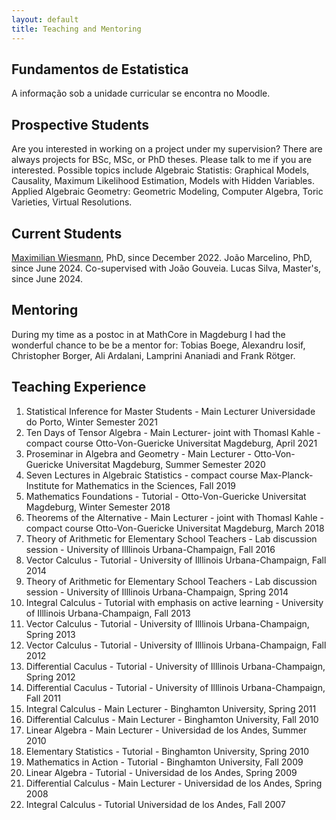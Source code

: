 ```yaml
---
layout: default
title: Teaching and Mentoring
---
```

## Fundamentos de Estatistica
A informação sob a unidade curricular se encontra no Moodle.
## Prospective Students
Are you interested in working on a project under my supervision? There are always projects for BSc, MSc, or PhD theses. Please talk to me if you are interested. Possible topics include
Algebraic Statistis: Graphical Models, Causality, Maximum Likelihood Estimation, Models with Hidden Variables.
Applied Algebraic Geometry:
Geometric Modeling, Computer Algebra, Toric Varieties, Virtual Resolutions.
## Current Students
[Maximilian Wiesmann][def2], PhD, since December 2022.
João Marcelino, PhD, since June 2024. Co-supervised with João Gouveia.
Lucas Silva, Master's, since June 2024.

## Mentoring
During my time as a postoc in at MathCore in Magdeburg I had the wonderful chance to be
be a mentor for: Tobias Boege, Alexandru Iosif, Christopher Borger, Ali Ardalani, Lamprini Ananiadi and Frank Rötger.
## Teaching Experience

1. Statistical Inference for Master Students - Main Lecturer  Universidade do Porto, Winter Semester 2021 
1. Ten Days of Tensor Algebra - Main Lecturer- joint with Thomasl Kahle - compact course  Otto-Von-Guericke Universitat Magdeburg,  April 2021 
1. Proseminar in Algebra and Geometry - Main Lecturer - Otto-Von-Guericke Universitat Magdeburg,  Summer Semester 2020 
1. Seven Lectures in Algebraic Statistics - compact course  Max-Planck-Institute for Mathematics in the Sciences, Fall 2019 
1. Mathematics Foundations - Tutorial -  Otto-Von-Guericke Universitat Magdeburg,  Winter  Semester 2018 
1. Theorems of the Alternative - Main Lecturer - joint with Thomasl Kahle - compact course  Otto-Von-Guericke Universitat Magdeburg, March 2018 
1. Theory of Arithmetic for Elementary School Teachers - Lab discussion session -  University of Illlinois Urbana-Champaign, Fall 2016 
1. Vector Calculus - Tutorial -  University of Illlinois Urbana-Champaign, Fall 2014 
1. Theory of Arithmetic for Elementary School Teachers - Lab discussion session -  University of Illlinois Urbana-Champaign, Spring 2014 
1. Integral Calculus - Tutorial with emphasis on active learning -  University of Illlinois Urbana-Champaign, Fall 2013 
1. Vector Calculus - Tutorial -  University of Illlinois Urbana-Champaign, Spring 2013 
1. Vector Calculus - Tutorial -  University of Illlinois Urbana-Champaign, Fall 2012 
1. Differential Caculus - Tutorial -  University of Illlinois Urbana-Champaign, Spring 2012 
1. Differential Caculus - Tutorial -  University of Illlinois Urbana-Champaign, Fall 2011 
1. Integral Calculus - Main Lecturer -  Binghamton University, Spring 2011 
1. Differential Calculus - Main Lecturer -  Binghamton University, Fall 2010 
1. Linear Algebra - Main Lecturer - Universidad de los Andes, Summer 2010 
1. Elementary Statistics - Tutorial -  Binghamton University, Spring 2010 
1. Mathematics in Action - Tutorial -  Binghamton University, Fall 2009 
1. Linear Algebra - Tutorial -  Universidad de los Andes, Spring 2009 
1. Differential Calculus - Main Lecturer -  Universidad de los Andes, Spring 2008 
1. Integral Calculus - Tutorial   Universidad de los Andes, Fall 2007 


[def2]: https://maximilianwiesmann.github.io